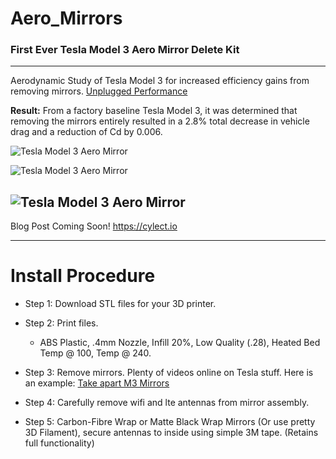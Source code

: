 # Aero_Mirrors
### First Ever Tesla Model 3 Aero Mirror Delete Kit
----

Aerodynamic Study of Tesla Model 3 for increased efficiency gains from removing mirrors. [Unplugged Performance](https://unpluggedperformance.com/aerodynamic-study-of-tesla-model-3/)

**Result:** From a factory baseline Tesla Model 3, it was determined that removing the mirrors entirely resulted in a 2.8% total decrease in vehicle drag and a reduction of Cd by 0.006. 

![Tesla Model 3 Aero Mirror](https://www.teslaownersonline.com/cdn-cgi/image/format=auto,onerror=redirect,width=1920,height=1920,fit=scale-down/https://www.teslaownersonline.com/attachments/tesla_aeromirrors_too-jpg.39299/)

![Tesla Model 3 Aero Mirror]([https://www.teslaownersonline.com/cdn-cgi/image/format=auto,onerror=redirect,width=1920,height=1920,fit=scale-down/https://www.teslaownersonline.com/attachments/tesla_aeromirrors_too-jpg.39299/](https://www.teslaownersonline.com/cdn-cgi/image/format=auto,onerror=redirect,width=1920,height=1920,fit=scale-down/https://www.teslaownersonline.com/attachments/carbon_fiber-jpg.39372/))

![Tesla Model 3 Aero Mirror](https://www.teslaownersonline.com/cdn-cgi/image/format=auto,onerror=redirect,width=1920,height=1920,fit=scale-down/https://www.teslaownersonline.com/attachments/1626976924864-png.39304/)
----

Blog Post Coming Soon! https://cylect.io

---- 

# Install Procedure

 - Step 1: Download STL files for your 3D printer. 

 - Step 2: Print files.

   - ABS Plastic, .4mm Nozzle, Infill 20%, Low Quality (.28), Heated Bed Temp @ 100, Temp @ 240. 

 - Step 3: Remove mirrors. Plenty of videos online on Tesla stuff. Here is an example: [Take apart M3 Mirrors](https://www.youtube.com/watch?v=KcOESahdwmI)

 - Step 4: Carefully remove wifi and lte antennas from mirror assembly.

 - Step 5: Carbon-Fibre Wrap or Matte Black Wrap Mirrors (Or use pretty 3D Filament), secure antennas to inside using simple 3M tape. (Retains full functionality)

